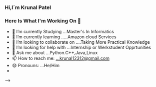 ### Hi,I´m Krunal Patel
### Here Is What I'm Working On  👋






- 🔭 I’m currently Studying ...Master's In Informatics
- 🌱 I’m currently learning .....Amazon cloud  Services
- 👯 I’m looking to collaborate on ....Taking More Practical Knowledge
- 🤔 I’m looking for help with ...Internship  or Werkstudent Opprtunities
- 💬 Ask me about ...Python.C++,Java,Linux
- 📫 How to reach me: ...krunal12312@gmail.com
- 😄 Pronouns: ...He/Him
- 
-->
